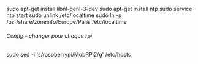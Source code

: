 sudo apt-get install libnl-genl-3-dev
sudo apt-get install ntp
sudo service ntp start
sudo unlink /etc/localtime
sudo ln -s /usr/share/zoneinfo/Europe/Paris /etc/localtime

###### Config - changer pour chaque rpi
sudo sed -i 's/raspberrypi/MobRPi2/g' /etc/hosts 